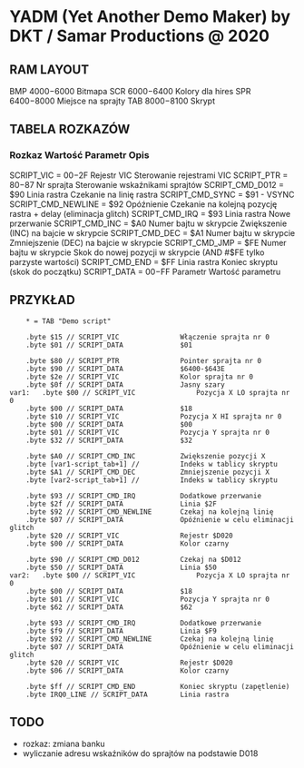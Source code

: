 # YADM (Yet Another Demo Maker) by DKT / Samar Productions @ 2020

## RAM LAYOUT

BMP $4000-$6000 Bitmapa
SCR $6000-$6400 Kolory dla hires
SPR $6400-$8000 Miejsce na sprajty
TAB $8000-$8100 Skrypt

## TABELA ROZKAZÓW

### Rozkaz                     Wartość         Parametr                  Opis
SCRIPT_VIC               = $00-$2F         Rejestr VIC               Sterowanie rejestrami VIC
SCRIPT_PTR               = $80-$87         Nr sprajta                Sterowanie wskaźnikami sprajtów
SCRIPT_CMD_D012          = $90             Linia rastra              Czekanie na linię rastra
SCRIPT_CMD_SYNC          = $91             -                         VSYNC
SCRIPT_CMD_NEWLINE       = $92             Opóźnienie                Czekanie na kolejną pozycję rastra + delay (eliminacja glitch)
SCRIPT_CMD_IRQ           = $93             Linia rastra              Nowe przerwanie
SCRIPT_CMD_INC           = $A0             Numer bajtu w skrypcie    Zwiększenie (INC) na bajcie w skrypcie
SCRIPT_CMD_DEC           = $A1             Numer bajtu w skrypcie    Zmniejszenie (DEC) na bajcie w skrypcie
SCRIPT_CMD_JMP           = $FE             Numer bajtu w skrypcie    Skok do nowej pozycji w skrypcie (AND #$FE tylko parzyste wartości)
SCRIPT_CMD_END           = $FF             Linia rastra              Koniec skryptu (skok do początku)
SCRIPT_DATA              = $00-$FF         Parametr                  Wartość parametru

## PRZYKŁAD
```
	* = TAB "Demo script"

	.byte $15 // SCRIPT_VIC               Włączenie sprajta nr 0
	.byte $01 // SCRIPT_DATA              $01

	.byte $80 // SCRIPT_PTR               Pointer sprajta nr 0
	.byte $90 // SCRIPT_DATA              $6400-$643E
	.byte $2e // SCRIPT_VIC               Kolor sprajta nr 0
	.byte $0f // SCRIPT_DATA              Jasny szary
var1:	.byte $00 // SCRIPT_VIC               Pozycja X LO sprajta nr 0
	.byte $00 // SCRIPT_DATA              $18
	.byte $10 // SCRIPT_VIC               Pozycja X HI sprajta nr 0
	.byte $00 // SCRIPT_DATA              $00
	.byte $01 // SCRIPT_VIC               Pozycja Y sprajta nr 0
	.byte $32 // SCRIPT_DATA              $32

	.byte $A0 // SCRIPT_CMD_INC           Zwiększenie pozycji X
	.byte [var1-script_tab+1] //          Indeks w tablicy skryptu
	.byte $A1 // SCRIPT_CMD_DEC           Zmniejszenie pozycji X
	.byte [var2-script_tab+1] //          Indeks w tablicy skryptu

	.byte $93 // SCRIPT_CMD_IRQ           Dodatkowe przerwanie
	.byte $2f // SCRIPT_DATA              Linia $2F
	.byte $92 // SCRIPT_CMD_NEWLINE       Czekaj na kolejną linię
	.byte $07 // SCRIPT_DATA              Opóźnienie w celu eliminacji glitch
	.byte $20 // SCRIPT_VIC               Rejestr $D020
	.byte $00 // SCRIPT_DATA              Kolor czarny

	.byte $90 // SCRIPT_CMD_D012          Czekaj na $D012
	.byte $50 // SCRIPT_DATA              Linia $50
var2:	.byte $00 // SCRIPT_VIC               Pozycja X LO sprajta nr 0
	.byte $00 // SCRIPT_DATA              $18
	.byte $01 // SCRIPT_VIC               Pozycja Y sprajta nr 0
	.byte $62 // SCRIPT_DATA              $62

	.byte $93 // SCRIPT_CMD_IRQ           Dodatkowe przerwanie
	.byte $f9 // SCRIPT_DATA              Linia $F9
	.byte $92 // SCRIPT_CMD_NEWLINE       Czekaj na kolejną linię
	.byte $07 // SCRIPT_DATA              Opóźnienie w celu eliminacji glitch
	.byte $20 // SCRIPT_VIC               Rejestr $D020
	.byte $06 // SCRIPT_DATA              Kolor czarny

	.byte $ff // SCRIPT_CMD_END           Koniec skryptu (zapętlenie)
	.byte IRQ0_LINE // SCRIPT_DATA        Linia rastra
```
## TODO
- rozkaz: zmiana banku
- wyliczanie adresu wskaźników do sprajtów na podstawie D018
